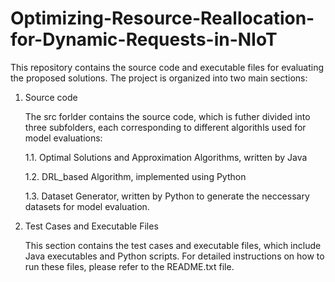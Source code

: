 # Optimizing-Resource-Reallocation-for-Dynamic-Requests-in-NIoT

This repository contains the source code and executable files for evaluating the proposed solutions. The project is organized into two main sections:

1. Source code

   The src forlder contains the source code, which is futher divided into three subfolders, each corresponding to different algorithls used for model evaluations:

      1.1. Optimal Solutions and Approximation Algorithms, written by Java
  
      1.2. DRL_based Algorithm, implemented using Python
  
      1.3. Dataset Generator, written by Python to generate the neccessary datasets for model evaluation.
     
3. Test Cases and Executable Files

   This section contains the test cases and executable files, which include Java executables and Python scripts. For detailed instructions on how to run these files, please refer to the README.txt file.

